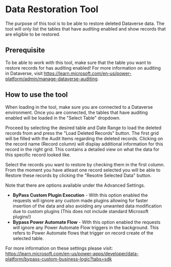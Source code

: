 # Data Restoration Tool
The purpose of this tool is to be able to restore deleted Dataverse data.
The tool will only list the tables that have auditing enabled and show records that are eligible to be restored.

## Prerequisite
To be able to work with this tool, make sure that the table you want to restore records for has auditing enabled!
For more information on auditing in Dataverse, visit https://learn.microsoft.com/en-us/power-platform/admin/manage-dataverse-auditing.

## How to use the tool
When loading in the tool, make sure you are connected to a Dataverse environment.
Once you are connected, the tables that have auditing enabled will be loaded in the "Select Table" dropdown.

Proceed by selecting the desired table and Date Range to load the deleted records from and press the "Load Deleted Records" button.
The first grid will be filled with the Audit Items regarding the deleted records.
Clicking on the record name (Record column) will display additional information for this record in the right grid.
This contains a detailed view on what the data for this specific record looked like.

Select the records you want to restore by checking them in the first column.
From the moment you have atleast one record selected you will be able to Restore these records by clicking the "Resotre Selected Data" button.

Note that there are  options available under the Advanced Settings.
- **ByPass Custom Plugin Execution** -  With this option enabled the requests will ignore any custom made plugins allowing for faster insertion of the data and also avoiding any unwanted data modification due to custom plugins (This does not include standard Microsoft plugins!)
- **Bypass Power Automate Flow** - With this option enabled the requests will ignore any Power Automate Flow triggers in the background. This refers to Power Automate flows that trigger on record create of the selected table.

For more information on these settings please visit: https://learn.microsoft.com/en-us/power-apps/developer/data-platform/bypass-custom-business-logic?tabs=sdk